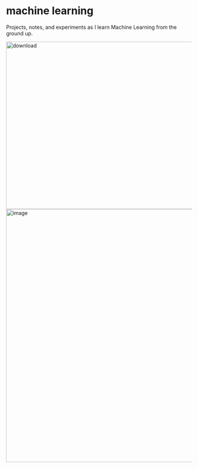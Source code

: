 # machine learning
Projects, notes, and experiments as I learn Machine Learning from the ground up.

<img width="578" height="455" alt="download" src="https://github.com/user-attachments/assets/541e9f63-418a-4011-864c-31ed1a052034" />

<img width="1072" height="688" alt="image" src="https://github.com/user-attachments/assets/93515737-affa-46b2-acb4-f43ba9b4e292" />

